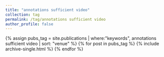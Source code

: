 ```yaml
---
title: "annotations sufficient video"
collection: tag
permalink: /tag/annotations sufficient video
author_profile: false
---
```

{% assign pubs_tag = site.publications | where:"keywords", annotations sufficient video | sort: "venue" %}
{% for post in pubs_tag %}
  {% include archive-single.html %}
{% endfor %}